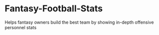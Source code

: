 # Fantasy-Football-Stats
Helps fantasy owners build the best team by showing in-depth offensive personnel stats
